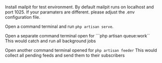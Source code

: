 Install mailpit for test environment. 
By default mailpit runs on localhost and port 1025.
If your paramaters are different. please adjust the .env configuration file.

Open a command terminal and run ```php artisan serve```.

Open a separate command terminal open for ```php artisan queue:work``
This would catch and run all background jobs

Open another command terminal opened for ```php artisan feeder```
This would collect all pending feeds and send them to their subscribers